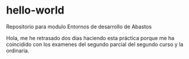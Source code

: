 # hello-world
Repositorio para modulo Entornos de desarrollo de Abastos

Hola, me he retrasado dos dias haciendo esta práctica porque me ha coincidido con los examenes del segundo parcial del segundo curso y la ordinaria.

